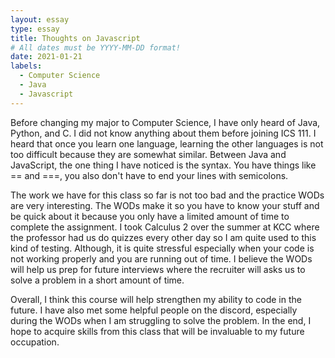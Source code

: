 ```yaml
---
layout: essay
type: essay
title: Thoughts on Javascript
# All dates must be YYYY-MM-DD format!
date: 2021-01-21
labels:
  - Computer Science
  - Java
  - Javascript
---
```


Before changing my major to Computer Science, I have only heard of Java, Python, and C. I did not know anything about them before joining ICS 111. I heard that once you learn one language, learning the other languages is not too difficult because they are somewhat similar. Between Java and JavaScript, the one thing I have noticed is the syntax. You have things like == and ===, you also don't have to end your lines with semicolons.

The work we have for this class so far is not too bad and the practice WODs are very interesting. The WODs make it so you have to know your stuff and be quick about it because you only have a limited amount of time to complete the assignment. I took Calculus 2 over the summer at KCC where the professor had us do quizzes every other day so I am quite used to this kind of testing. Although, it is quite stressful especially when your code is not working properly and you are running out of time. I believe the WODs will help us prep for future interviews where the recruiter will asks us to solve a problem in a short amount of time.

Overall, I think this course will help strengthen my ability to code in the future. I have also met some helpful people on the discord, especially during the WODs when I am struggling to solve the problem. In the end, I hope to acquire skills from this class that will be invaluable to my future occupation.

